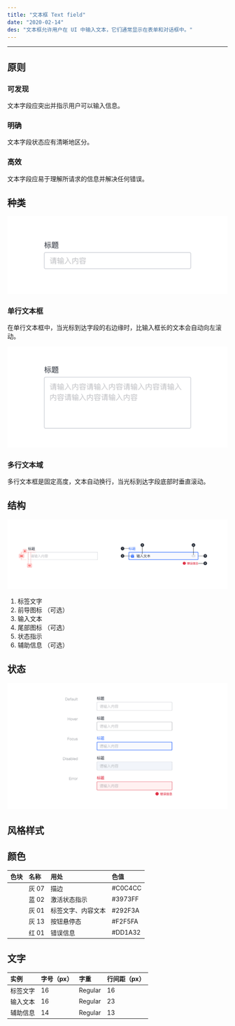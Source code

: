 ```yaml
---
title: "文本框 Text field"
date: "2020-02-14"
des: "文本框允许用户在 UI 中输入文本，它们通常显示在表单和对话框中。"
---
```


---

## 原则

### 可发现

文本字段应突出并指示用户可以输入信息。

### 明确

文本字段状态应有清晰地区分。

### 高效

文本字段应易于理解所请求的信息并解决任何错误。

## 种类

![text-field-1](text-field-1.jpg)

### 单行文本框

在单行文本框中，当光标到达字段的右边缘时，比输入框长的文本会自动向左滚动。

![text-field-2](text-field-2.jpg)

### 多行文本域

多行文本框是固定高度，文本自动换行，当光标到达字段底部时垂直滚动。

## 结构

![text-field-3](text-field-3.jpg)

1. 标签文字
2. 前导图标 （可选）
3. 输入文本
4. 尾部图标 （可选）
5. 状态指示
6. 辅助信息 （可选）

## 状态

![text-field-4](text-field-4.jpg)

## 风格样式

## 颜色

| 色块                                                                | 名称  | 用处               | 色值    |
| :------------------------------------------------------------------ | :---- | :----------------- | :------ |
| <span class="colorBlock" style="background-color: #C0C4CC;"></span> | 灰 07 | 描边               | #C0C4CC |
| <span class="colorBlock" style="background-color: #3973FF;"></span> | 蓝 02 | 激活状态指示       | #3973FF |
| <span class="colorBlock" style="background-color: #292F3A;"></span> | 灰 01 | 标签文字、内容文本 | #292F3A |
| <span class="colorBlock" style="background-color: #F2F5FA;"></span> | 灰 13 | 按钮悬停态         | #F2F5FA |
| <span class="colorBlock" style="background-color: #DD1A32;"></span> | 红 01 | 错误信息           | #DD1A32 |

## 文字

| 实例     | 字号（px） | 字重    | 行间距（px） |
| :------- | :--------- | :------ | :----------- |
| 标签文字 | 16         | Regular | 16           |
| 输入文本 | 16         | Regular | 23           |
| 辅助信息 | 14         | Regular | 13           |
